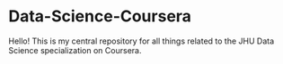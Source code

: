 Data-Science-Coursera
=====================
Hello! This is my central repository for all things related to the JHU Data Science specialization on Coursera.
